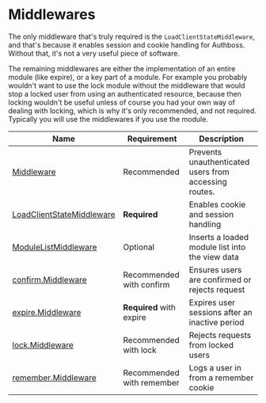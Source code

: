 # Middlewares

The only middleware that's truly required is the `LoadClientStateMiddleware`, and that's because it
enables session and cookie handling for Authboss. Without that, it's not a very useful piece of
software.

The remaining middlewares are either the implementation of an entire module (like expire),
or a key part of a module. For example you probably wouldn't want to use the lock module
without the middleware that would stop a locked user from using an authenticated resource,
because then locking wouldn't be useful unless of course you had your own way of dealing
with locking, which is why it's only recommended, and not required. Typically you will
use the middlewares if you use the module.

Name | Requirement | Description
---- | ----------- | -----------
[Middleware](https://pkg.go.dev/github.com/justin-wilxite/authboss/v3/#Middleware) | Recommended | Prevents unauthenticated users from accessing routes.
[LoadClientStateMiddleware](https://pkg.go.dev/github.com/justin-wilxite/authboss/v3/#Authboss.LoadClientStateMiddleware) | **Required** | Enables cookie and session handling
[ModuleListMiddleware](https://pkg.go.dev/github.com/justin-wilxite/authboss/v3/#Authboss.ModuleListMiddleware) | Optional | Inserts a loaded module list into the view data
[confirm.Middleware](https://pkg.go.dev/github.com/justin-wilxite/authboss/v3/confirm/#Middleware) | Recommended with confirm | Ensures users are confirmed or rejects request
[expire.Middleware](https://pkg.go.dev/github.com/justin-wilxite/authboss/v3/expire/#Middleware) | **Required** with expire | Expires user sessions after an inactive period
[lock.Middleware](https://pkg.go.dev/github.com/justin-wilxite/authboss/v3/lock/#Middleware) | Recommended with lock | Rejects requests from locked users
[remember.Middleware](https://pkg.go.dev/github.com/justin-wilxite/authboss/v3/remember/#Middleware) | Recommended with remember | Logs a user in from a remember cookie